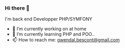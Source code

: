 ### Hi there 👋

I'm back end Developper PHP/SYMFONY

- 🔭 I’m currently working on at home
- 🌱 I’m currently learning PHP and POO..
- 📫 How to reach me: gwendal.bescont@gmail.com

